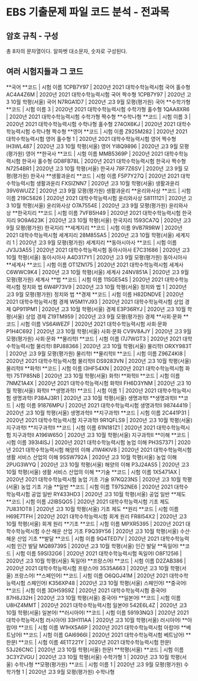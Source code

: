 # EBS 기출문제 파일 코드 분석 - 전과목
## 암호 규칙 - 구성
총 8자의 문자열이다.
알파벳 대소문자, 숫자로 구성된다.
## 여러 시험지들과 그 코드
**국어
**코드      	| 시험 이름
1CPB7Y97	| 2020년 2021 대학수학능력시험 국어 홀수형
AC4A4Z6M	| 2020년 2021 대학수학능력시험 국어 짝수형
1CPB7Y97	| 2020년 고3 10월 학평(서울) 국어
N7RGA1D7	| 2020년 고3 9월 모평(평가원) 국어
**수학가형
**코드      	| 시험 이름
3	| 2020년 2021 대학수학능력시험 수학가형 홀수형
1QAA8XR6	| 2020년 2021 대학수학능력시험 수학가형 짝수형
**수학나형
**코드      	| 시험 이름
3	| 2020년 2021 대학수학능력시험 수학나형 홀수형
274OX6KJ	| 2020년 2021 대학수학능력시험 수학나형 짝수형
**영어
**코드      	| 시험 이름
Z925M282	| 2020년 2021 대학수학능력시험 영어 홀수형
1	| 2020년 2021 대학수학능력시험 영어 짝수형
IH3WL487	| 2020년 고3 10월 학평(서울) 영어
YI8Q9896	| 2020년 고3 9월 모평(평가원) 영어
**한국사
**코드      	| 시험 이름
MMB5369P	| 2020년 2021 대학수학능력시험 한국사 홀수형
GD8FB78L	| 2020년 2021 대학수학능력시험 한국사 짝수형
N7254BR1	| 2020년 고3 10월 학평(서울) 한국사
78F7Z6SV	| 2020년 고3 9월 모평(평가원) 한국사
**생활과윤리
**코드      	| 시험 이름
F5P7Y27Q	| 2020년 2021 대학수학능력시험 생활과윤리
FXSIZNN7	| 2020년 고3 10월 학평(서울) 생활과윤리
39V6WUZZ	| 2020년 고3 9월 모평(평가원) 생활과윤리
**윤리와사상
**코드      	| 시험 이름
219C5826	| 2020년 2021 대학수학능력시험 윤리와사상
S8111121	| 2020년 고3 10월 학평(서울) 윤리와사상
O7A7554E	| 2020년 고3 9월 모평(평가원) 윤리와사상
**한국지리
**코드      	| 시험 이름
7VFB5H49	| 2020년 2021 대학수학능력시험 한국지리
9O9A623K	| 2020년 고3 10월 학평(서울) 한국지리
1593CA7Q	| 2020년 고3 9월 모평(평가원) 한국지리
**세계지리
**코드      	| 시험 이름
9VB7R9RW	| 2020년 2021 대학수학능력시험 세계지리
28M85SA5	| 2020년 고3 10월 학평(서울) 세계지리
1	| 2020년 고3 9월 모평(평가원) 세계지리
**동아시아사
**코드      	| 시험 이름
JV3J3A55	| 2020년 2021 대학수학능력시험 동아시아사
E7C31686	| 2020년 고3 10월 학평(서울) 동아시아사
A4D317Y1	| 2020년 고3 9월 모평(평가원) 동아시아사
**세계사
**코드      	| 시험 이름
OT1ZN175	| 2020년 2021 대학수학능력시험 세계사
C6WWC9K4	| 2020년 고3 10월 학평(서울) 세계사
24NV851A	| 2020년 고3 9월 모평(평가원) 세계사
**법
**코드      	| 시험 이름
11SGE54S	| 2020년 2021 대학수학능력시험 정치와 법
6W4P73V9	| 2020년 고3 10월 학평(서울) 정치와 법
1	| 2020년 고3 9월 모평(평가원) 정치와 법
**경제
**코드      	| 시험 이름
H82DNDVE	| 2020년 2021 대학수학능력시험 경제
W5M1YJ93	| 2020년 2021 대학수학능력시험 상업 경제
QP911PM1	| 2020년 고3 10월 학평(서울) 경제
E3P36RYJ	| 2020년 고3 10월 학평(서울) 상업 경제
Z19TM959	| 2020년 고3 9월 모평(평가원) 경제
**사회·문화
**코드      	| 시험 이름
VS6AWEZF	| 2020년 2021 대학수학능력시험 사회·문화
P1H4C692	| 2020년 고3 10월 학평(서울) 사회·문화
CV9V8AJY	| 2020년 고3 9월 모평(평가원) 사회·문화
**물리학Ⅰ
**코드      	| 시험 이름
I7J7WGT3	| 2020년 2021 대학수학능력시험 물리학Ⅰ
BPJ88366	| 2020년 고3 10월 학평(서울) 물리학Ⅰ
ORXY983T	| 2020년 고3 9월 모평(평가원) 물리학Ⅰ
**물리학Ⅱ
**코드      	| 시험 이름
Z96Z4KI8	| 2020년 2021 대학수학능력시험 물리학Ⅱ
DS9283VN	| 2020년 고3 10월 학평(서울) 물리학Ⅱ
**화학Ⅰ
**코드      	| 시험 이름
I3HF54XN	| 2020년 2021 대학수학능력시험 화학Ⅰ
75TP85NB	| 2020년 고3 10월 학평(서울) 화학Ⅰ
**화학Ⅱ
**코드      	| 시험 이름
7NMZ1A4X	| 2020년 2021 대학수학능력시험 화학Ⅱ
FH6D3YNM	| 2020년 고3 10월 학평(서울) 화학Ⅱ
**생명과학Ⅰ
**코드      	| 시험 이름
1	| 2020년 2021 대학수학능력시험 생명과학Ⅰ
P38AJ3R1	| 2020년 고3 10월 학평(서울) 생명과학Ⅰ
**생명과학Ⅱ
**코드      	| 시험 이름
91876MPU	| 2020년 2021 대학수학능력시험 생명과학Ⅱ
98744419	| 2020년 고3 10월 학평(서울) 생명과학Ⅱ
**지구과학Ⅰ
**코드      	| 시험 이름
2C441P31	| 2020년 2021 대학수학능력시험 지구과학Ⅰ
9R1QFLS9	| 2020년 고3 10월 학평(서울) 지구과학Ⅰ
**지구과학Ⅱ
**코드      	| 시험 이름
61N181Z1	| 2020년 2021 대학수학능력시험 지구과학Ⅱ
A196W65O	| 2020년 고3 10월 학평(서울) 지구과학Ⅱ
**이해
**코드      	| 시험 이름
393I4ISJ	| 2020년 2021 대학수학능력시험 농업 이해
PH3S7371	| 2020년 2021 대학수학능력시험 해양의 이해
J1W4KIV8	| 2020년 2021 대학수학능력시험 생활 서비스 산업의 이해
9SSW792A	| 2020년 고3 10월 학평(서울) 농업 이해
2PUG3WYQ	| 2020년 고3 10월 학평(서울) 해양의 이해
P3J24AS5	| 2020년 고3 10월 학평(서울) 생활 서비스 산업의 이해
**기술
**코드      	| 시험 이름
1X5471AX	| 2020년 2021 대학수학능력시험 농업 기초 기술
97KQ23NS	| 2020년 고3 10월 학평(서울) 농업 기초 기술
**일반
**코드      	| 시험 이름
T97S2NE6	| 2020년 2021 대학수학능력시험 공업 일반
RY433HD3	| 2020년 고3 10월 학평(서울) 공업 일반
**제도
**코드      	| 시험 이름
J2IBSQG5	| 2020년 2021 대학수학능력시험 기초 제도
7U831OT8	| 2020년 고3 10월 학평(서울) 기초 제도
**원리
**코드      	| 시험 이름
H69E7TFH	| 2020년 2021 대학수학능력시험 회계 원리
FR8I54X2	| 2020년 고3 10월 학평(서울) 회계 원리
**기초
**코드      	| 시험 이름
MPXR5395	| 2020년 2021 대학수학능력시험 수산·해운 산업 기초
F9Q39Y56	| 2020년 고3 10월 학평(서울) 수산·해운 산업 기초
**발달
**코드      	| 시험 이름
9Q4TED7V	| 2020년 2021 대학수학능력시험 인간 발달
MQ89739S	| 2020년 고3 10월 학평(서울) 인간 발달
**독일어Ⅰ
**코드      	| 시험 이름
59SI32G6	| 2020년 2021 대학수학능력시험 독일어Ⅰ
O8F125I6	| 2020년 고3 10월 학평(서울) 독일어Ⅰ
**프랑스어Ⅰ
**코드      	| 시험 이름
D2ZAB386	| 2020년 2021 대학수학능력시험 프랑스어Ⅰ
3535A663	| 2020년 고3 10월 학평(서울) 프랑스어Ⅰ
**스페인어Ⅰ
**코드      	| 시험 이름
O6QGJ41M	| 2020년 2021 대학수학능력시험 스페인어Ⅰ
K356XP48	| 2020년 고3 10월 학평(서울) 스페인어Ⅰ
**중국어Ⅰ
**코드      	| 시험 이름
3DH59S9Z	| 2020년 2021 대학수학능력시험 중국어Ⅰ
87H8J32H	| 2020년 고3 10월 학평(서울) 중국어Ⅰ
**일본어Ⅰ
**코드      	| 시험 이름
U8HZ4MMT	| 2020년 2021 대학수학능력시험 일본어Ⅰ
542E6L4Z	| 2020년 고3 10월 학평(서울) 일본어Ⅰ
**러시아어Ⅰ
**코드      	| 시험 이름
59193NQ3	| 2020년 2021 대학수학능력시험 러시아어Ⅰ
33H111AA	| 2020년 고3 10월 학평(서울) 러시아어Ⅰ
**아랍어Ⅰ
**코드      	| 시험 이름
W1HX5A6P	| 2020년 2021 대학수학능력시험 아랍어Ⅰ
**베트남어Ⅰ
**코드      	| 시험 이름
GAI6966I	| 2020년 2021 대학수학능력시험 베트남어Ⅰ
**한문Ⅰ
**코드      	| 시험 이름
4E1T221Y	| 2020년 2021 대학수학능력시험 한문Ⅰ
53J26CNC	| 2020년 고3 10월 학평(서울) 한문Ⅰ
**학평(서울)
**코드      	| 시험 이름
3C3YZVGU	| 2020년 고3 10월 학평(서울) 수학가형
1	| 2020년 고3 10월 학평(서울) 수학나형
**모평(평가원)
**코드      	| 시험 이름
1	| 2020년 고3 9월 모평(평가원) 수학가형
1	| 2020년 고3 9월 모평(평가원) 수학나형
